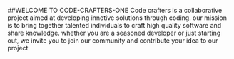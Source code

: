 ##WELCOME TO CODE-CRAFTERS-ONE
Code crafters is a collaborative project aimed at developing innotive solutions through coding.
our mission is to bring together talented individuals to craft high quality software and share knowledge.
whether you are a seasoned developer or just starting out, we invite you to join our community and contribute your idea to our project
